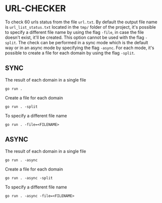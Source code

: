 # URL-CHECKER

To check 60 urls status from the file `url.txt`.
By default the output file name is `url_list_status.txt` located in the `tmp/` folder of the project, it's possible to specify a different file name by using the flag `-file`, in case the file doesn't exist, it'll be created. This option cannot be used with the flag `-split`.
The check can be performed in a sync mode which is the default way or in an async mode by specifying the flag `-async`.
For each mode, it's possible to create a file for each domain by using the flag `-split`.

## SYNC

The result of each domain in a single file

```
go run .
```

Create a file for each domain

```
go run . -split
```

To specify a different file name

```
go run . -file=<FILENAME>
```

## ASYNC

The result of each domain in a single file

```
go run . -async
```

Create a file for each domain

```
go run . -async -split
```

To specify a different file name

```
go run . -async -file=<FILENAME>
```
